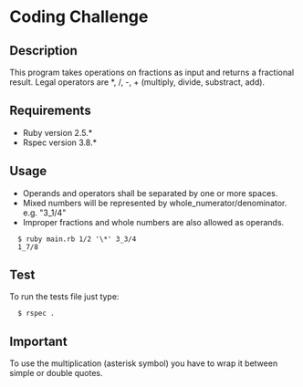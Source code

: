 # Coding Challenge 

## Description

This program takes operations on fractions as input and returns a fractional result. Legal operators are \*, /, -, + (multiply, divide, substract, add). 

## Requirements

- Ruby version 2.5.*
- Rspec version 3.8.*

## Usage

- Operands and operators shall be separated by one or more spaces.
- Mixed numbers will be represented by whole_numerator/denominator. e.g. "3_1/4"
- Improper fractions and whole numbers are also allowed as operands.
```
  $ ruby main.rb 1/2 '\*' 3_3/4
  1_7/8
```

## Test

To run the tests file just type:
```
  $ rspec .
```
## Important

To use the multiplication (asterisk symbol) you have to wrap it between simple or double quotes.
